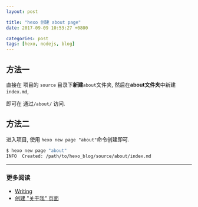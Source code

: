 ```yaml
---
layout: post

title: "hexo 创建 about page"
date: 2017-09-09 10:53:27 +0800

categories: post
tags: [hexo, nodejs, blog]
---
```


## 方法一

直接在 项目的 `source` 目录下**新建**`about`文件夹, 然后在**about文件夹**中新建`index.md`,

即可在 通过`/about/` 访问.


## 方法二

进入项目, 使用 `hexo new page "about"`命令创建即可.

```bash
$ hexo new page "about"
INFO  Created: /path/to/hexo_blog/source/about/index.md
```

---
### 更多阅读
- [Writing](https://hexo.io/docs/writing.html)
- [创建 "关于我" 页面](https://github.com/iissnan/hexo-theme-next/wiki/%E5%88%9B%E5%BB%BA-%22%E5%85%B3%E4%BA%8E%E6%88%91%22-%E9%A1%B5%E9%9D%A2)
